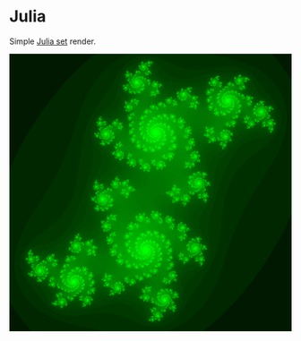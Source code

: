 # Julia

Simple [Julia set](https://en.wikipedia.org/wiki/Julia_set) render.

![julia set](pictures/julia.png)